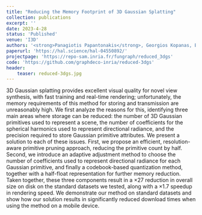 ```yaml
---
title: "Reducing the Memory Footprint of 3D Gaussian Splatting"
collection: publications
excerpt: ''
date: 2023-4-28
status: 'Published'
venue: 'I3D'
authors: '<strong>Panagiotis Papantonakis</strong>, Georgios Kopanas, Bernhard Kerbl, Alexandre Lanvin, George Drettakis'
paperurl: 'https://hal.science/hal-04550892/'
projectpage: 'https://repo-sam.inria.fr/fungraph/reduced_3dgs'
code: 'https://github.com/graphdeco-inria/reduced-3dgs'
header:
    teaser: reduced-3dgs.jpg
---
```

3D Gaussian splatting provides excellent visual quality for novel view synthesis, with fast training and real-time rendering; unfortunately, the memory requirements of this method for storing and transmission are unreasonably high. We first analyze the reasons for this, identifying three main areas where storage can be reduced: the number of 3D Gaussian primitives used to represent a scene, the number of coefficients for the spherical harmonics used to represent directional radiance, and the precision required to store Gaussian primitive attributes. We present a solution to each of these issues. First, we propose an efficient, resolution-aware primitive pruning approach, reducing the primitive count by half. Second, we introduce an adaptive adjustment method to choose the number of coefficients used to represent directional radiance for each Gaussian primitive, and finally a codebook-based quantization method, together with a half-float representation for further memory reduction. Taken together, these three components result in a ×27 reduction in overall size on disk on the standard datasets we tested, along with a ×1.7 speedup in rendering speed. We demonstrate our method on standard datasets and show how our solution results in significantly reduced download times when using the method on a mobile device.